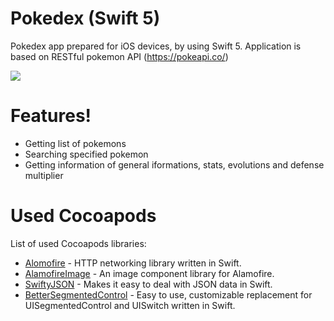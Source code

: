 # Pokedex (Swift 5)

Pokedex app prepared for iOS devices, by using Swift 5. Application is based on RESTful pokemon API (https://pokeapi.co/)

![](capture.gif)

# Features!

  - Getting list of pokemons
  - Searching specified pokemon
  - Getting information of general iformations, stats, evolutions and defense multiplier

# Used Cocoapods

List of used Cocoapods libraries:

* [Alomofire](https://github.com/Alamofire/Alamofire) - HTTP networking library written in Swift.
* [AlamofireImage](https://github.com/Alamofire/AlamofireImage) - An image component library for Alamofire.
* [SwiftyJSON](https://github.com/SwiftyJSON/SwiftyJSON) - Makes it easy to deal with JSON data in Swift.
* [BetterSegmentedControl](https://github.com/gmarm/BetterSegmentedControl) - Easy to use, customizable replacement for UISegmentedControl and UISwitch written in Swift.
